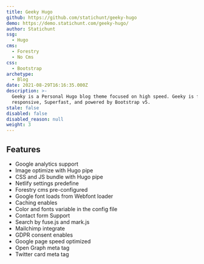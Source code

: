 ```yaml
---
title: Geeky Hugo
github: https://github.com/statichunt/geeky-hugo
demo: https://demo.statichunt.com/geeky-hugo/
author: Statichunt
ssg:
  - Hugo
cms:
  - Forestry
  - No Cms
css:
  - Bootstrap
archetype:
  - Blog
date: 2021-08-29T16:16:35.000Z
description: >-
  Geeky is a Personal Hugo blog theme focused on high speed. Geeky is fully
  responsive, Superfast, and powered by Bootstrap v5.
stale: false
disabled: false
disabled_reason: null
weight: 3
---
```


## Features

* Google analytics support
* Image optimize with Hugo pipe
* CSS and JS bundle with Hugo pipe
* Netlify settings predefine
* Forestry cms pre-configured
* Google font loads from Webfont loader
* Caching enables
* Color and fonts variable in the config file
* Contact form Support
* Search by fuse.js and mark.js
* Mailchimp integrate
* GDPR consent enables
* Google page speed optimized
* Open Graph meta tag
* Twitter card meta tag